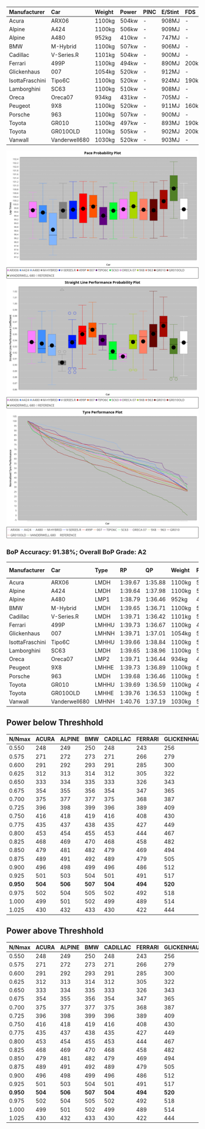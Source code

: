 |Manufacturer|Car|Weight|Power|PINC|E/Stint|FDS|
|:-|:-|:-|:-|:-|:-|:-|
|Acura|ARX06|1100kg|504kw|-|908MJ|-|
|Alpine|A424|1100kg|506kw|-|909MJ|-|
|Alpine|A480|952kg|410kw|-|747MJ|-|
|BMW|M-Hybrid|1100kg|507kw|-|906MJ|-|
|Cadillac|V-Series.R|1101kg|504kw|-|900MJ|-|
|Ferrari|499P|1100kg|494kw|-|890MJ|200kph|
|Glickenhaus|007|1054kg|520kw|-|912MJ|-|
|IsottaFraschini|Tipo6C|1100kg|520kw|-|924MJ|190kph|
|Lamborghini|SC63|1100kg|510kw|-|908MJ|-|
|Oreca|Oreca07|934kg|431kw|-|705MJ|-|
|Peugeot|9X8|1100kg|520kw|-|911MJ|160kph|
|Porsche|963|1100kg|507kw|-|900MJ|-|
|Toyota|GR010|1100kg|497kw|-|893MJ|190kph|
|Toyota|GR010OLD|1100kg|505kw|-|902MJ|200kph|
|Vanwall|Vanderwell680|1030kg|520kw|-|903MJ|-|

![PACECHART](./IMG/AUTO.png)
![STRAIGHTLINEPERFORMANCECHART](./IMG/AUTO_sp.png)
![TYREPERFORMANCECHART](./IMG/AUTO_tw.png)

### BoP Accuracy: 91.38%; Overall BoP Grade: A2
|Manufacturer|Car|Type|RP|QP|Weight|Power¹|Threshhold|PINC|Power²|E/Stint|AVG Vmax|FDS|RDLC|L/Stint|BOP-Grade|ModelAccuracy|ModelPoints|Match%|
|:-|:-|:-|:-|:-|:-|:-|:-|:-|:-|:-|:-|:-|:-|:-|:-|:-|:-|:-|
|Acura|ARX06|LMDH|1:39.67|1:35.88|1100kg|504kw|0.0kph|-|504kw|908MJ|298.82kph|-|0.97|29|+B2|100.00%|995|81.19%|
|Alpine|A424|LMDH|1:39.64|1:37.98|1100kg|506kw|0.0kph|-|506kw|909MJ|298.58kph|-|0.97|29|~A1|80.53%|517|100.00%|
|Alpine|A480|LMP1|1:38.79|1:36.46|952kg|410kw|0.0kph|-|410kw|747MJ|296.88kph|-|0.98|27|-C2|59.62%|840|70.21%|
|BMW|M-Hybrid|LMDH|1:39.65|1:36.71|1100kg|507kw|0.0kph|-|507kw|906MJ|294.76kph|-|0.97|29|~A1|98.60%|1690|98.66%|
|Cadillac|V-Series.R|LMDH|1:39.71|1:36.42|1101kg|504kw|0.0kph|-|504kw|900MJ|298.24kph|-|0.97|29|~A1|88.58%|2033|98.40%|
|Ferrari|499P|LMHHU|1:39.73|1:36.67|1100kg|494kw|0.0kph|-|494kw|890MJ|300.12kph|200kph|0.99|29|~A1|84.67%|2303|100.00%|
|Glickenhaus|007|LMHNH|1:39.71|1:37.01|1054kg|520kw|0.0kph|-|520kw|912MJ|304.84kph|-|0.94|29|~A1|96.64%|1639|100.00%|
|IsottaFraschini|Tipo6C|LMHHU|1:39.66|1:38.84|1100kg|520kw|0.0kph|-|520kw|924MJ|300.52kph|190kph|1.01|29|+B1|66.67%|96|89.52%|
|Lamborghini|SC63|LMDH|1:39.65|1:38.96|1100kg|510kw|0.0kph|-|510kw|908MJ|296.82kph|-|0.99|29|+A2|96.77%|419|90.02%|
|Oreca|Oreca07|LMP2|1:39.71|1:36.44|934kg|431kw|0.0kph|-|431kw|705MJ|297.72kph|-|0.96|27|+B2|100.00%|2206|83.63%|
|Peugeot|9X8|LMHHE|1:39.73|1:36.89|1100kg|520kw|0.0kph|-|520kw|911MJ|299.24kph|160kph|0.97|29|~A1|87.16%|2572|100.00%|
|Porsche|963|LMDH|1:39.68|1:36.46|1100kg|507kw|0.0kph|-|507kw|900MJ|299.21kph|-|0.97|29|~A1|93.05%|5740|100.00%|
|Toyota|GR010|LMHHU|1:39.69|1:36.59|1100kg|497kw|0.0kph|-|497kw|893MJ|300.43kph|190kph|0.99|29|~A1|90.17%|3255|100.00%|
|Toyota|GR010OLD|LMHHE|1:39.76|1:36.53|1100kg|505kw|0.0kph|-|505kw|902MJ|303.09kph|200kph|0.99|29|~A1|85.24%|1322|100.00%|
|Vanwall|Vanderwell680|LMHNH|1:40.76|1:37.19|1030kg|520kw|0.0kph|-|520kw|903MJ|300.32kph|-|1.01|29|+E1|91.33%|611|59.00%|

## Power below Threshhold
|N/Nmax|ACURA|ALPINE|BMW|CADILLAC|FERRARI|GLICKENHAUS|ISOTTAFRASCHINI|LAMBORGHINI|ORECA|PEUGEOT|PORSCHE|TOYOTA|TOYOTA|VANWALL|​|RPM|A480|
|:-|:-|:-|:-|:-|:-|:-|:-|:-|:-|:-|:-|:-|:-|:-|:-|:-|:-|
|0.550|248|249|250|248|243|256|256|251|212|256|250|245|249|256|​|--|-|
|0.575|271|272|273|271|266|279|279|274|231|279|273|267|272|279|​|--|-|
|0.600|291|292|293|291|285|300|300|295|249|300|293|287|292|300|​|--|-|
|0.625|312|313|314|312|305|322|322|316|267|322|314|307|312|322|​|--|-|
|0.650|333|334|335|333|326|343|343|337|285|343|335|328|333|343|​|--|-|
|0.675|354|355|356|354|347|365|365|358|303|365|356|349|355|365|​|--|-|
|0.700|375|377|377|375|368|387|387|380|321|387|377|370|376|387|​|--|-|
|0.725|396|398|399|396|389|409|409|401|339|409|399|391|397|409|​|--|-|
|0.750|416|418|419|416|408|430|430|422|356|430|419|411|417|430|​|--|-|
|0.775|435|437|438|435|427|449|449|441|372|449|438|429|436|449|​|5000|241|
|0.800|453|454|455|453|444|467|467|458|387|467|455|446|454|467|​|5500|284|
|0.825|468|469|470|468|458|482|482|473|400|482|470|461|469|482|​|6000|318|
|0.850|479|481|482|479|469|494|494|485|410|494|482|472|480|494|​|6500|359|
|0.875|489|491|492|489|479|505|505|495|418|505|492|482|490|505|​|7000|401|
|0.900|496|498|499|496|486|512|512|502|424|512|499|489|497|512|​|7500|411|
|0.925|501|503|504|501|491|517|517|507|428|517|504|494|502|517|​|8000|407|
|**0.950**|**504**|**506**|**507**|**504**|**494**|**520**|**520**|**510**|**431**|**520**|**507**|**497**|**505**|**520**|**​**|**8500**|**410**|
|0.975|502|504|505|502|492|518|518|508|430|518|505|495|503|518|​|9000|205|
|1.000|499|501|502|499|489|514|514|505|426|514|502|492|500|514|​|--|-|
|1.025|430|432|433|430|422|444|444|436|368|444|433|424|431|444|​|--|-|

## Power above Threshhold
|N/Nmax|ACURA|ALPINE|BMW|CADILLAC|FERRARI|GLICKENHAUS|ISOTTAFRASCHINI|LAMBORGHINI|ORECA|PEUGEOT|PORSCHE|TOYOTA|TOYOTA|VANWALL|​|RPM|A480|
|:-|:-|:-|:-|:-|:-|:-|:-|:-|:-|:-|:-|:-|:-|:-|:-|:-|:-|
|0.550|248|249|250|248|243|256|256|251|212|256|250|245|249|256|​|--|-|
|0.575|271|272|273|271|266|279|279|274|231|279|273|267|272|279|​|--|-|
|0.600|291|292|293|291|285|300|300|295|249|300|293|287|292|300|​|--|-|
|0.625|312|313|314|312|305|322|322|316|267|322|314|307|312|322|​|--|-|
|0.650|333|334|335|333|326|343|343|337|285|343|335|328|333|343|​|--|-|
|0.675|354|355|356|354|347|365|365|358|303|365|356|349|355|365|​|--|-|
|0.700|375|377|377|375|368|387|387|380|321|387|377|370|376|387|​|--|-|
|0.725|396|398|399|396|389|409|409|401|339|409|399|391|397|409|​|--|-|
|0.750|416|418|419|416|408|430|430|422|356|430|419|411|417|430|​|--|-|
|0.775|435|437|438|435|427|449|449|441|372|449|438|429|436|449|​|5000|241|
|0.800|453|454|455|453|444|467|467|458|387|467|455|446|454|467|​|5500|284|
|0.825|468|469|470|468|458|482|482|473|400|482|470|461|469|482|​|6000|318|
|0.850|479|481|482|479|469|494|494|485|410|494|482|472|480|494|​|6500|359|
|0.875|489|491|492|489|479|505|505|495|418|505|492|482|490|505|​|7000|401|
|0.900|496|498|499|496|486|512|512|502|424|512|499|489|497|512|​|7500|411|
|0.925|501|503|504|501|491|517|517|507|428|517|504|494|502|517|​|8000|407|
|**0.950**|**504**|**506**|**507**|**504**|**494**|**520**|**520**|**510**|**431**|**520**|**507**|**497**|**505**|**520**|**​**|**8500**|**410**|
|0.975|502|504|505|502|492|518|518|508|430|518|505|495|503|518|​|9000|205|
|1.000|499|501|502|499|489|514|514|505|426|514|502|492|500|514|​|--|-|
|1.025|430|432|433|430|422|444|444|436|368|444|433|424|431|444|​|--|-|
